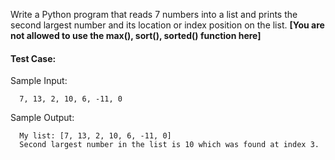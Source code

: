 Write a Python program that reads 7 numbers into a list and prints the second largest number and its location or index position on the list. **[You are not allowed to use the max(), sort(), sorted() function here]**

#### Test Case:

Sample Input:

```
  7, 13, 2, 10, 6, -11, 0
```

Sample Output:

```
  My list: [7, 13, 2, 10, 6, -11, 0]
  Second largest number in the list is 10 which was found at index 3.
```

